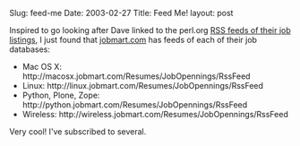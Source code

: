 Slug: feed-me
Date: 2003-02-27
Title: Feed Me!
layout: post

Inspired to go looking after Dave linked to the perl.org <a href="http://jobs.perl.org/rss/">RSS feeds of their job listings</a>, I just found that <a href="http://www.jobmart.com">jobmart.com</a> has feeds of each of their job databases:<ul>
<li>Mac OS X: http://macosx.jobmart.com/Resumes/JobOpennings/RssFeed</li>
<li>Linux: http://linux.jobmart.com/Resumes/JobOpennings/RssFeed</li>
<li>Python, Plone, Zope: http://python.jobmart.com/Resumes/JobOpennings/RssFeed</li>
<li>Wireless: http://wireless.jobmart.com/Resumes/JobOpennings/RssFeed</li>
</ul>

Very cool! I&#39;ve subscribed to several.
